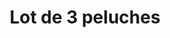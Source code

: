 ---
layout: "product-page"
id: "558849413"
title: "Lot de 3 peluches"
description: "Les 2 jaunes sont sonores"
size: "Prématuré, jusqu'à 44cm"
brand: ""
label: ""
price_numeric: "1.0"
price_numeric_discounted: "1.0"
currency: "€"
user_updated_at_ts: "2020-07-27T16:45:26+02:00"
category: ""
isdiscounted: "False"
isnew: "True"
isbestseller: "False"
images: [ "https://images.vinted.net/thumbs/f800/01_0031d_NEuSs32hNiTVuGdYzTUR62KT.jpeg?1595861126-fd88b186163b3f90d1720b48e4aad0bda7f5b8b1" ]
---